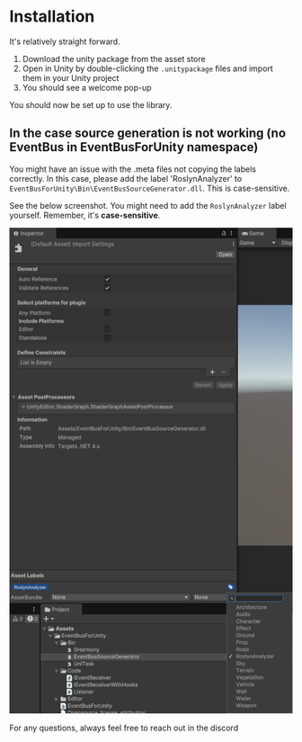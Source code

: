 ﻿---
sidebar_position: 2
---

# Installation

It's relatively straight forward.

1. Download the unity package from the asset store
2. Open in Unity by double-clicking the `.unitypackage` files and import them in your Unity project
3. You should see a welcome pop-up

You should now be set up to use the library.

## In the case source generation is not working (no EventBus in EventBusForUnity namespace)

You might have an issue with the .meta files not copying the labels correctly. In this case, please add the label 'RoslynAnalyzer' to `EventBusForUnity\Bin\EventBusSourceGenerator.dll`.
This is case-sensitive.

See the below screenshot. You might need to add the `RoslynAnalyzer` label yourself. Remember, it's **case-sensitive**.

![meta-files-roslynanalyzer-label](./img/meta-files-roslynanalyzer-label.png)

For any questions, always feel free to reach out in the discord
